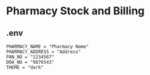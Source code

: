 # Pharmacy Stock and Billing

## .env
```
PHARMACY_NAME = "Pharmacy Name"
PHARMACY_ADDRESS = "Address"
PAN_NO = "1234567"
DDA_NO = "9876543"
THEME = "dark"
```
